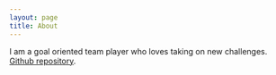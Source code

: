 ```yaml
---
layout: page
title: About
---
```


I am a goal oriented team player who loves taking on new challenges. [Github repository](https://github.com/saifcoding).